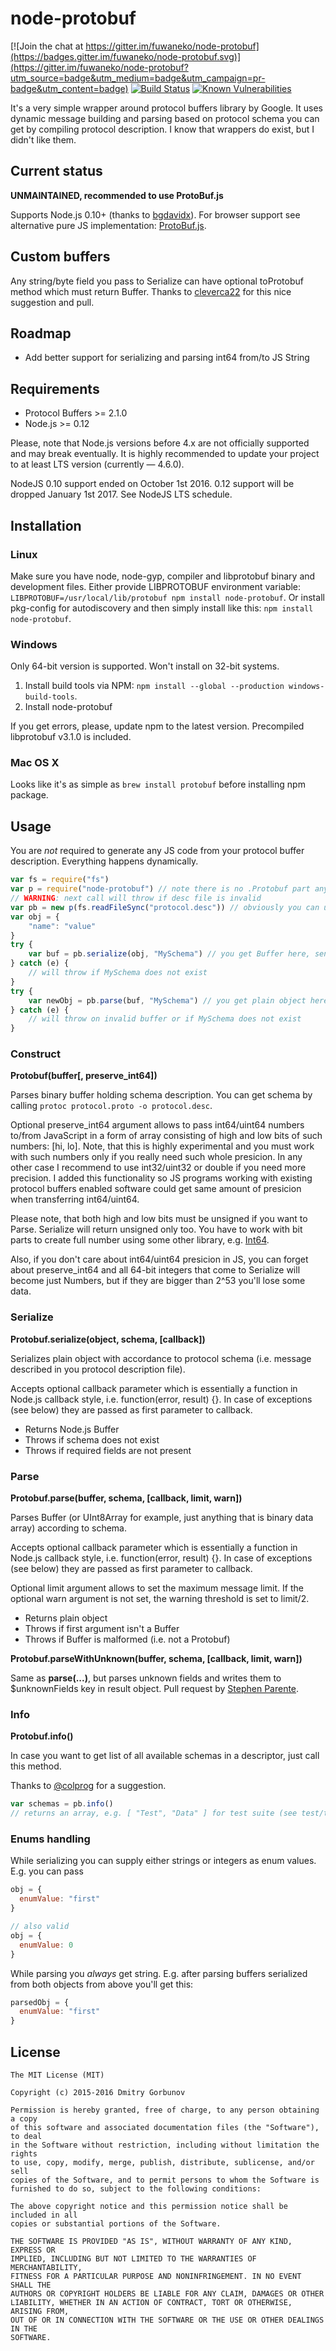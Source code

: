 # node-protobuf

[![Join the chat at https://gitter.im/fuwaneko/node-protobuf](https://badges.gitter.im/fuwaneko/node-protobuf.svg)](https://gitter.im/fuwaneko/node-protobuf?utm_source=badge&utm_medium=badge&utm_campaign=pr-badge&utm_content=badge)
[![Build Status](https://travis-ci.org/fuwaneko/node-protobuf.svg?branch=master)](https://travis-ci.org/fuwaneko/node-protobuf)
[![Known Vulnerabilities](https://snyk.io/test/github/snyk/snyk/badge.svg)](https://snyk.io/test/github/fuwaneko/node-protobuf)

It's a very simple wrapper around protocol buffers library by Google.
It uses dynamic message building and parsing based on protocol schema you can get by compiling protocol description.
I know that wrappers do exist, but I didn't like them.

## Current status

**UNMAINTAINED, recommended to use ProtoBuf.js**

Supports Node.js 0.10+ (thanks to [bgdavidx](https://github.com/bgdavidx)).
For browser support see alternative pure JS implementation: [ProtoBuf.js](https://github.com/dcodeIO/ProtoBuf.js).

## Custom buffers

Any string/byte field you pass to Serialize can have optional toProtobuf method which must return Buffer.
Thanks to [cleverca22](https://github.com/cleverca22) for this nice suggestion and pull.

## Roadmap

+ Add better support for serializing and parsing int64 from/to JS String

## Requirements

* Protocol Buffers >= 2.1.0
* Node.js >= 0.12

Please, note that Node.js versions before 4.x are not officially supported and may break eventually. It is highly recommended to update your project to at least LTS version (currently — 4.6.0).

NodeJS 0.10 support ended on October 1st 2016. 0.12 support will be dropped January 1st 2017. See NodeJS LTS schedule.

## Installation

### Linux

Make sure you have node, node-gyp, compiler and libprotobuf binary and development files. Either provide LIBPROTOBUF environment variable: ```LIBPROTOBUF=/usr/local/lib/protobuf npm install node-protobuf```. Or install pkg-config for autodiscovery and then simply install like this: ``` npm install node-protobuf ```.

### Windows

Only 64-bit version is supported. Won't install on 32-bit systems.

1. Install build tools via NPM: ```npm install --global --production windows-build-tools```.
2. Install node-protobuf

If you get errors, please, update npm to the latest version. Precompiled libprotobuf v3.1.0 is included.

### Mac OS X

Looks like it's as simple as ``` brew install protobuf ``` before installing npm package.

## Usage

You are *not* required to generate any JS code from your protocol buffer description. Everything happens dynamically.

```JavaScript
var fs = require("fs")
var p = require("node-protobuf") // note there is no .Protobuf part anymore
// WARNING: next call will throw if desc file is invalid
var pb = new p(fs.readFileSync("protocol.desc")) // obviously you can use async methods, it's for simplicity reasons
var obj = {
	"name": "value"
}
try {
	var buf = pb.serialize(obj, "MySchema") // you get Buffer here, send it via socket.write, etc.
} catch (e) {
	// will throw if MySchema does not exist
}
try {
	var newObj = pb.parse(buf, "MySchema") // you get plain object here, it should be exactly the same as obj
} catch (e) {
	// will throw on invalid buffer or if MySchema does not exist
}
```

### Construct

**Protobuf(buffer[, preserve_int64])**

Parses binary buffer holding schema description. You can get schema by calling ```protoc protocol.proto -o protocol.desc```.

Optional preserve_int64 argument allows to pass int64/uint64 numbers to/from JavaScript in a form of array consisting of high and low bits of such numbers: [hi, lo]. Note, that this is highly experimental and you must work with such numbers only if you really need such whole presicion. In any other case I recommend to use int32/uint32 or double if you need more precision. I added this functionality so JS programs working with existing protocol buffers enabled software could get same amount of presicion when transferring int64/uint64.

Please note, that both high and low bits must be unsigned if you want to Parse. Serialize will return unsigned only too. You have to work with bit parts to create full number using some other library, e.g. [Int64](https://github.com/broofa/node-int64).

Also, if you don't care about int64/uint64 presicion in JS, you can forget about preserve_int64 and all 64-bit integers that come to Serialize will become just Numbers, but if they are bigger than 2^53 you'll lose some data.

### Serialize

**Protobuf.serialize(object, schema, [callback])**

Serializes plain object with accordance to protocol schema (i.e. message described in you protocol description file).

Accepts optional callback parameter which is essentially a function in Node.js callback style, i.e. function(error, result) {}. In case of exceptions (see below) they are passed as first parameter to callback.

- Returns Node.js Buffer
- Throws if schema does not exist
- Throws if required fields are not present

### Parse

**Protobuf.parse(buffer, schema, [callback, limit, warn])**

Parses Buffer (or UInt8Array for example, just anything that is binary data array) according to schema.

Accepts optional callback parameter which is essentially a function in Node.js callback style, i.e. function(error, result) {}. In case of exceptions (see below) they are passed as first parameter to callback.

Optional limit argument allows to set the maximum message limit. If the optional warn argument is not set, the warning threshold is set to limit/2.

- Returns plain object
- Throws if first argument isn't a Buffer
- Throws if Buffer is malformed (i.e. not a Protobuf)

**Protobuf.parseWithUnknown(buffer, schema, [callback, limit, warn])**

Same as **parse(...)**, but parses unknown fields and writes them to $unknownFields key in result object. Pull request by [Stephen Parente](https://github.com/webmakersteve).

### Info

**Protobuf.info()**

In case you want to get list of all available schemas in a descriptor, just call this method.

Thanks to [@colprog](https://github.com/colprog) for a suggestion.

```JavaScript
var schemas = pb.info()
// returns an array, e.g. [ "Test", "Data" ] for test suite (see test/test.proto and compare)
```

### Enums handling

While serializing you can supply either strings or integers as enum values. E.g. you can pass
```JavaScript
obj = {
  enumValue: "first"
}

// also valid
obj = {
  enumValue: 0
}
```

While parsing you *always* get string. E.g. after parsing buffers serialized from both objects from above you'll get this:
```JavaScript
parsedObj = {
  enumValue: "first"
}
```

## License
```
The MIT License (MIT)

Copyright (c) 2015-2016 Dmitry Gorbunov

Permission is hereby granted, free of charge, to any person obtaining a copy
of this software and associated documentation files (the "Software"), to deal
in the Software without restriction, including without limitation the rights
to use, copy, modify, merge, publish, distribute, sublicense, and/or sell
copies of the Software, and to permit persons to whom the Software is
furnished to do so, subject to the following conditions:

The above copyright notice and this permission notice shall be included in all
copies or substantial portions of the Software.

THE SOFTWARE IS PROVIDED "AS IS", WITHOUT WARRANTY OF ANY KIND, EXPRESS OR
IMPLIED, INCLUDING BUT NOT LIMITED TO THE WARRANTIES OF MERCHANTABILITY,
FITNESS FOR A PARTICULAR PURPOSE AND NONINFRINGEMENT. IN NO EVENT SHALL THE
AUTHORS OR COPYRIGHT HOLDERS BE LIABLE FOR ANY CLAIM, DAMAGES OR OTHER
LIABILITY, WHETHER IN AN ACTION OF CONTRACT, TORT OR OTHERWISE, ARISING FROM,
OUT OF OR IN CONNECTION WITH THE SOFTWARE OR THE USE OR OTHER DEALINGS IN THE
SOFTWARE.
```
